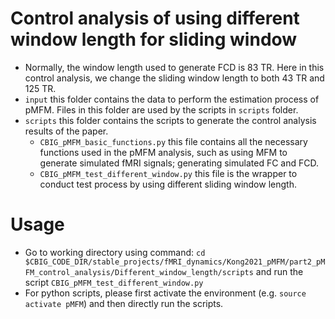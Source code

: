 # Control analysis of using different window length for sliding window
* Normally, the window length used to generate FCD is 83 TR. Here in this control analysis, we change the sliding window length to both 43 TR and 125 TR.
* `input` this folder contains the data to perform the estimation process of pMFM. Files in this folder are used by the scripts in `scripts` folder.
* `scripts` this folder contains the scripts to generate the control analysis results of the paper. 
    * `CBIG_pMFM_basic_functions.py` this file contains all the necessary functions used in the pMFM analysis, such as using MFM to generate simulated fMRI signals; generating simulated FC and FCD.
    * `CBIG_pMFM_test_different_window.py` this file is the wrapper to conduct test process by using different sliding window length.


# Usage
* Go to working directory using command: `cd $CBIG_CODE_DIR/stable_projects/fMRI_dynamics/Kong2021_pMFM/part2_pMFM_control_analysis/Different_window_length/scripts` and run the script `CBIG_pMFM_test_different_window.py`
* For python scripts, please first activate the environment (e.g. `source activate pMFM`) and then directly run the scripts.